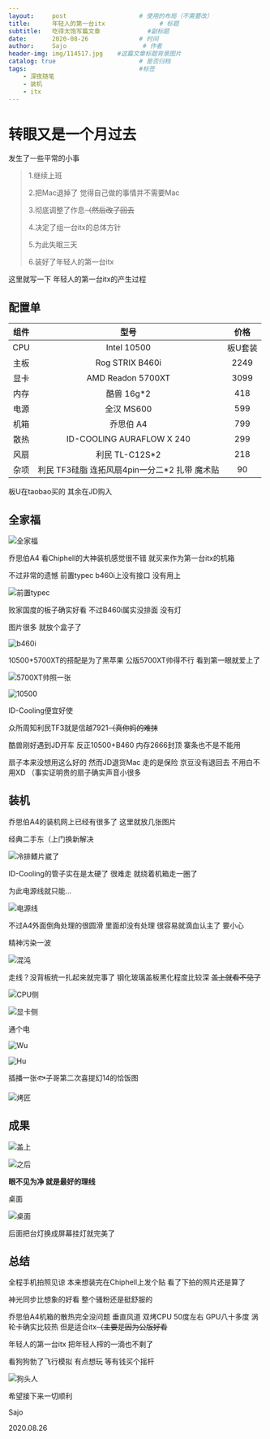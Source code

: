 ```yaml
---
layout:     post                    # 使用的布局（不需要改）
title:      年轻人的第一台itx               # 标题 
subtitle:   吃得太饱写篇文章             #副标题
date:       2020-08-26              # 时间
author:     Sajo                     # 作者
header-img: img/114517.jpg    #这篇文章标题背景图片
catalog: true                       # 是否归档
tags:                               #标签
    - 深夜随笔
    - 装机
    - itx
---
```


# 转眼又是一个月过去

发生了一些平常的小事

> 1.继续上班
>
> 2.把Mac退掉了 觉得自己做的事情并不需要Mac
>
> 3.彻底调整了作息~~（然后改了回去~~
>
> 4.决定了组一台itx的总体方针
>
> 5.为此失眠三天
>
> 6.装好了年轻人的第一台itx

这里就写一下 年轻人的第一台itx的产生过程

## 配置单

| 组件 |                     型号                      |  价格   |
| :--: | :-------------------------------------------: | :-----: |
| CPU  |                  Intel 10500                  | 板U套装 |
| 主板 |                Rog STRIX B460i                |  2249   |
| 显卡 |               AMD Readon 5700XT               |  3099   |
| 内存 |                  酷兽 16g*2                   |   418   |
| 电源 |                  全汉 MS600                   |   599   |
| 机箱 |                   乔思伯 A4                   |   799   |
| 散热 |           ID-COOLING AURAFLOW X 240           |   299   |
| 风扇 |                利民 TL-C12S*2                 |   218   |
| 杂项 | 利民 TF3硅脂 连拓风扇4pin一分二*2 扎带 魔术贴 |   90    |

板U在taobao买的 其余在JD购入

## 全家福

![全家福](https://raw.githubusercontent.com/Sajotim/pic/master/IMG_0349.JPG)

乔思伯A4 看Chiphell的大神装机感觉很不错 就买来作为第一台itx的机箱

不过非常的遗憾 前置typec b460i上没有接口 没有用上

![前置typec](https://raw.githubusercontent.com/Sajotim/pic/master/IMG_0335.JPG)

败家国度的板子确实好看 不过B460i属实没排面 没有灯

图片很多 就放个盒子了

![b460i](https://raw.githubusercontent.com/Sajotim/pic/master/IMG_0350.JPG)

10500+5700XT的搭配是为了黑苹果 公版5700XT帅得不行 看到第一眼就爱上了

![5700XT帅照一张](https://raw.githubusercontent.com/Sajotim/pic/master/IMG_0326.JPG)

![10500](https://raw.githubusercontent.com/Sajotim/pic/master/IMG_0351.JPG)

ID-Cooling便宜好使

众所周知利民TF3就是信越7921~~（真你妈的难抹~~

酷兽刚好遇到JD开车 反正10500+B460 内存2666封顶 寨条也不是不能用

扇子本来没想用这么好的 然而JD退货Mac 走的是保险 京豆没有退回去 不用白不用XD （事实证明贵的扇子确实声音小很多

## 装机

乔思伯A4的装机网上已经有很多了 这里就放几张图片

经典二手东（上门换新解决

![冷排鳍片崴了](https://raw.githubusercontent.com/Sajotim/pic/master/IMG_0323(20200818-142755).JPG)

ID-Cooling的管子实在是太硬了 很难走 就绕着机箱走一圈了

为此电源线就只能...

![电源线](https://raw.githubusercontent.com/Sajotim/pic/master/IMG_0352.JPG)

不过A4外面倒角处理的很圆滑 里面却没有处理 很容易就滴血认主了 要小心

精神污染一波

![混沌](https://raw.githubusercontent.com/Sajotim/pic/master/IMG_0353.JPG)

走线？没背板统一扎起来就完事了 钢化玻璃盖板黑化程度比较深 ~~盖上就看不见了~~

![CPU侧](https://raw.githubusercontent.com/Sajotim/pic/master/IMG_0361.JPG)

![显卡侧](https://raw.githubusercontent.com/Sajotim/pic/master/IMG_0362.JPG)

通个电

![Wu](https://raw.githubusercontent.com/Sajotim/pic/master/IMG_0364.JPG)

![Hu](https://raw.githubusercontent.com/Sajotim/pic/master/IMG_0365.JPG)

插播一张🐟子哥第二次喜提幻14的恰饭图

![烤匠](https://raw.githubusercontent.com/Sajotim/pic/master/IMG_0348.JPG)

## 成果

![盖上](https://raw.githubusercontent.com/Sajotim/pic/master/IMG_0408.JPG)

![之后](https://raw.githubusercontent.com/Sajotim/pic/master/IMG_0409.JPG)

**眼不见为净 就是最好的理线**

桌面 

![桌面](https://raw.githubusercontent.com/Sajotim/pic/master/IMG_0411.JPG)

后面把台灯换成屏幕挂灯就完美了

## 总结

全程手机拍照见谅 本来想装完在Chiphell上发个贴 看了下拍的照片还是算了

神光同步比想象的好看 整个骚粉还是挺舒服的

乔思伯A4机箱的散热完全没问题 垂直风道 双烤CPU 50度左右 GPU八十多度 涡轮卡确实比较热 但是适合itx~~（主要是因为公版好看~~

年轻人的第一台itx 把年轻人榨的一滴也不剩了

看狗狗勃了飞行模拟 有点想玩 等有钱买个摇杆

![狗头人](https://raw.githubusercontent.com/Sajotim/pic/master/IMG_0404.JPG)

希望接下来一切顺利

Sajo

2020.08.26